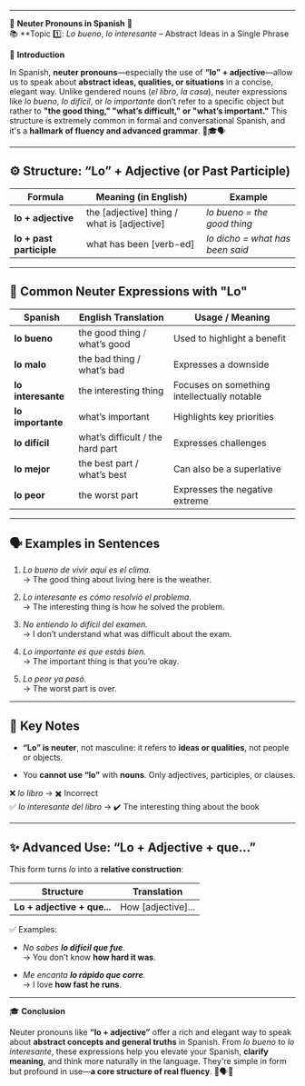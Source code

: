 
---
🌟 **Neuter Pronouns in Spanish** 🌟  
📚 **Topic 1️⃣: _Lo bueno_, _lo interesante_ – Abstract Ideas in a Single Phrase

📘 **Introduction**

In Spanish, **neuter pronouns**—especially the use of **“lo” + adjective**—allow us to speak about **abstract ideas, qualities, or situations** in a concise, elegant way. Unlike gendered nouns (_el libro_, _la casa_), neuter expressions like _lo bueno_, _lo difícil_, or _lo importante_ don’t refer to a specific object but rather to **"the good thing," "what’s difficult," or "what’s important."** This structure is extremely common in formal and conversational Spanish, and it's a **hallmark of fluency and advanced grammar**. 🧠🎓🗣️

---

## ⚙️ **Structure: “Lo” + Adjective (or Past Participle)**

|Formula|Meaning (in English)|Example|
|---|---|---|
|**lo + adjective**|the [adjective] thing / what is [adjective]|_lo bueno = the good thing_|
|**lo + past participle**|what has been [verb-ed]|_lo dicho = what has been said_|

---

## 🧱 **Common Neuter Expressions with "Lo"**

|Spanish|English Translation|Usage / Meaning|
|---|---|---|
|**lo bueno**|the good thing / what’s good|Used to highlight a benefit|
|**lo malo**|the bad thing / what’s bad|Expresses a downside|
|**lo interesante**|the interesting thing|Focuses on something intellectually notable|
|**lo importante**|what’s important|Highlights key priorities|
|**lo difícil**|what’s difficult / the hard part|Expresses challenges|
|**lo mejor**|the best part / what’s best|Can also be a superlative|
|**lo peor**|the worst part|Expresses the negative extreme|

---

## 🗣️ **Examples in Sentences**

1. _Lo bueno de vivir aquí es el clima._  
    → The good thing about living here is the weather.
    
2. _Lo interesante es cómo resolvió el problema._  
    → The interesting thing is how he solved the problem.
    
3. _No entiendo lo difícil del examen._  
    → I don’t understand what was difficult about the exam.
    
4. _Lo importante es que estás bien._  
    → The important thing is that you’re okay.
    
5. _Lo peor ya pasó._  
    → The worst part is over.
    

---

## 🧠 **Key Notes**

- **“Lo” is neuter**, not masculine: it refers to **ideas or qualities**, not people or objects.
    
- You **cannot use “lo”** with **nouns**. Only adjectives, participles, or clauses.
    

❌ _lo libro_ → ✖️ Incorrect  
✅ _lo interesante del libro_ → ✔️ The interesting thing about the book

---

## ✨ **Advanced Use: “Lo + Adjective + que...”**

This form turns _lo_ into a **relative construction**:

|Structure|Translation|
|---|---|
|**Lo + adjective + que...**|How [adjective]...|

✅ Examples:

- _No sabes **lo difícil que fue**._  
    → You don’t know **how hard it was**.
    
- _Me encanta **lo rápido que corre**._  
    → I love **how fast he runs**.
    

---

🎓 **Conclusion**

Neuter pronouns like **“lo + adjective”** offer a rich and elegant way to speak about **abstract concepts and general truths** in Spanish. From _lo bueno_ to _lo interesante_, these expressions help you elevate your Spanish, **clarify meaning**, and think more naturally in the language. They're simple in form but profound in use—**a core structure of real fluency**. 🌟🗣️📖